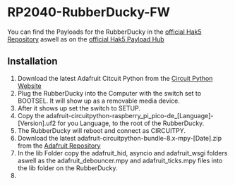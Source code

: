# RP2040-RubberDucky-FW

You can find the Payloads for the RubberDucky in the [official Hak5 Repository](https://github.com/hak5/usbrubberducky-payloads) aswell as on the [official Hak5 Payload Hub](https://hak5.org/blogs/payloads/tagged/usb-rubber-ducky)

## Installation

1. Download the latest Adafruit Citcuit Python from the [Circuit Python Website](https://circuitpython.org/board/raspberry_pi_pico/)
2. Plug the RubberDucky into the Computer with the switch set to BOOTSEL. It will show up as a removable media device.
3. After it shows up set the switch to SETUP.
4. Copy the adafruit-circuitpython-raspberry_pi_pico-de_[Language]-[Version].uf2 for you Language, to the root of the RubberDucky.
5. The RubberDucky will reboot and connect as CIRCUITPY.
6. Download the latest adafruit-circuitpython-bundle-8.x-mpy-[Date].zip from the [Adafruit Repository](https://github.com/adafruit/Adafruit_CircuitPython_Bundle/releases)
7. In the lib Folder copy the adafruit_hid, asyncio and adafruit_wsgi folders aswell as the adafruit_debouncer.mpy and adafruit_ticks.mpy files into the lib folder on the RubberDucky.
8. 
